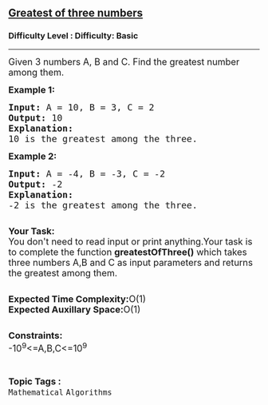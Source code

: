 <h2><a href="https://www.geeksforgeeks.org/problems/greatest-of-three-numbers2520/1?page=3&category=Mathematical&difficulty=Basic,Easy&status=unsolved&sortBy=submissions">Greatest of three numbers</a></h2><h3>Difficulty Level : Difficulty: Basic</h3><hr><div class="problems_problem_content__Xm_eO"><p><span style="font-size:18px">Given 3 numbers A, B and C. Find the greatest number among them.</span></p>

<p><span style="font-size:18px"><strong>Example 1:</strong></span></p>

<pre><span style="font-size:18px"><strong>Input:</strong> A = 10, B = 3, C = 2
<strong>Output:</strong> 10
<strong>Explanation:</strong>
10 is the greatest among the three.</span></pre>

<p><span style="font-size:18px"><strong>Example 2:</strong></span></p>

<pre><span style="font-size:18px"><strong>Input:</strong> A = -4, B = -3, C = -2
<strong>Output:</strong> -2
<strong>Explanation:</strong>
-2 is the greatest among the three.</span></pre>

<p><br>
<span style="font-size:18px"><strong>Your Task:</strong><br>
You don't need to read input or print anything.Your task is to complete the function <strong>greatestOfThree()</strong> which takes three numbers A,B and C as input parameters and returns the greatest among them.</span></p>

<p><br>
<span style="font-size:18px"><strong>Expected Time Complexity:</strong>O(1)<br>
<strong>Expected Auxillary Space:</strong>O(1)</span></p>

<p><br>
<span style="font-size:18px"><strong>Constraints:</strong><br>
-10<sup>9</sup>&lt;=A,B,C&lt;=10<sup>9</sup></span></p>
</div><br><p><span style=font-size:18px><strong>Topic Tags : </strong><br><code>Mathematical</code>&nbsp;<code>Algorithms</code>&nbsp;